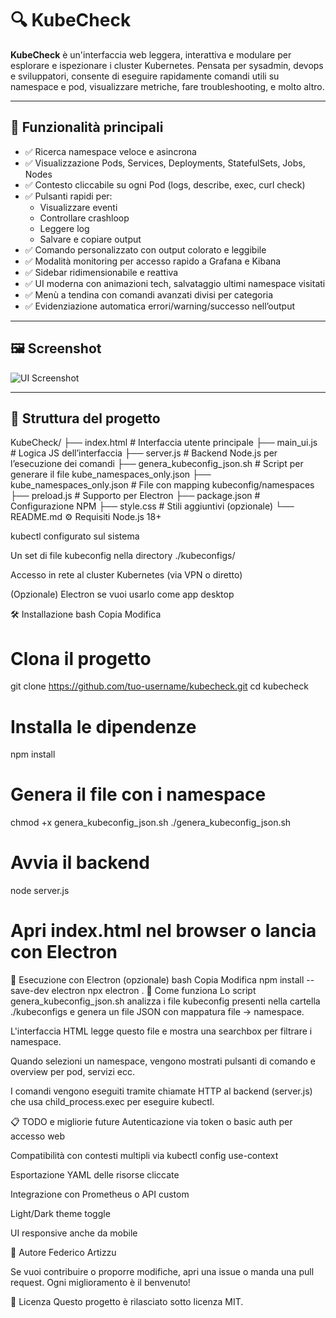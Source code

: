 # 🔍 KubeCheck

**KubeCheck** è un'interfaccia web leggera, interattiva e modulare per esplorare e ispezionare i cluster Kubernetes. Pensata per sysadmin, devops e sviluppatori, consente di eseguire rapidamente comandi utili su namespace e pod, visualizzare metriche, fare troubleshooting, e molto altro.

---

## 🚀 Funzionalità principali

- ✅ Ricerca namespace veloce e asincrona
- ✅ Visualizzazione Pods, Services, Deployments, StatefulSets, Jobs, Nodes
- ✅ Contesto cliccabile su ogni Pod (logs, describe, exec, curl check)
- ✅ Pulsanti rapidi per:
  - Visualizzare eventi
  - Controllare crashloop
  - Leggere log
  - Salvare e copiare output
- ✅ Comando personalizzato con output colorato e leggibile
- ✅ Modalità monitoring per accesso rapido a Grafana e Kibana
- ✅ Sidebar ridimensionabile e reattiva
- ✅ UI moderna con animazioni tech, salvataggio ultimi namespace visitati
- ✅ Menù a tendina con comandi avanzati divisi per categoria
- ✅ Evidenziazione automatica errori/warning/successo nell’output

---

## 🖼️ Screenshot

![UI Screenshot](screenshot.png) <!-- se vuoi puoi aggiungere questo file -->

---

## 📂 Struttura del progetto


KubeCheck/
├── index.html              # Interfaccia utente principale
├── main_ui.js              # Logica JS dell’interfaccia
├── server.js               # Backend Node.js per l’esecuzione dei comandi
├── genera_kubeconfig_json.sh # Script per generare il file kube_namespaces_only.json
├── kube_namespaces_only.json # File con mapping kubeconfig/namespaces
├── preload.js              # Supporto per Electron
├── package.json            # Configurazione NPM
├── style.css               # Stili aggiuntivi (opzionale)
└── README.md
⚙️ Requisiti
Node.js 18+

kubectl configurato sul sistema

Un set di file kubeconfig nella directory ./kubeconfigs/

Accesso in rete al cluster Kubernetes (via VPN o diretto)

(Opzionale) Electron se vuoi usarlo come app desktop

🛠️ Installazione
bash
Copia
Modifica
# Clona il progetto
git clone https://github.com/tuo-username/kubecheck.git
cd kubecheck

# Installa le dipendenze
npm install

# Genera il file con i namespace
chmod +x genera_kubeconfig_json.sh
./genera_kubeconfig_json.sh

# Avvia il backend
node server.js

# Apri index.html nel browser o lancia con Electron
🧪 Esecuzione con Electron (opzionale)
bash
Copia
Modifica
npm install --save-dev electron
npx electron .
🧩 Come funziona
Lo script genera_kubeconfig_json.sh analizza i file kubeconfig presenti nella cartella ./kubeconfigs e genera un file JSON con mappatura file -> namespace.

L'interfaccia HTML legge questo file e mostra una searchbox per filtrare i namespace.

Quando selezioni un namespace, vengono mostrati pulsanti di comando e overview per pod, servizi ecc.

I comandi vengono eseguiti tramite chiamate HTTP al backend (server.js) che usa child_process.exec per eseguire kubectl.

📋 TODO e migliorie future
 Autenticazione via token o basic auth per accesso web

 Compatibilità con contesti multipli via kubectl config use-context

 Esportazione YAML delle risorse cliccate

 Integrazione con Prometheus o API custom

 Light/Dark theme toggle

 UI responsive anche da mobile

👤 Autore
Federico Artizzu

Se vuoi contribuire o proporre modifiche, apri una issue o manda una pull request. Ogni miglioramento è il benvenuto!

📜 Licenza
Questo progetto è rilasciato sotto licenza MIT.

